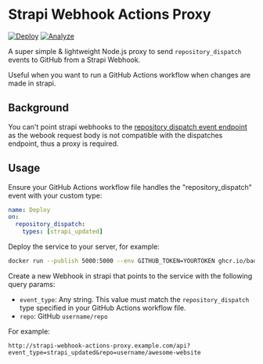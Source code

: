 # Strapi Webhook Actions Proxy

[![Deploy](https://github.com/badsyntax/strapi-webhook-actions-proxy/actions/workflows/prod-deploy.yml/badge.svg)](https://github.com/badsyntax/strapi-webhook-actions-proxy/actions/workflows/prod-deploy.yml)
[![Analyze](https://github.com/badsyntax/strapi-webhook-actions-proxy/actions/workflows/analyze.yml/badge.svg)](https://github.com/badsyntax/strapi-webhook-actions-proxy/actions/workflows/analyze.yml)

A super simple & lightweight Node.js proxy to send `repository_dispatch` events to GitHub from a Strapi Webhook.

Useful when you want to run a GitHub Actions workflow when changes are made in strapi.

## Background

You can't point strapi webhooks to the [repository dispatch event endpoint](https://docs.github.com/en/rest/reference/repos#create-a-repository-dispatch-event) as the webook request body is not compatible with the dispatches endpoint, thus a proxy is required.

## Usage

Ensure your GitHub Actions workflow file handles the "repository_dispatch" event with your custom type:

```yml
name: Deploy
on:
  repository_dispatch:
    types: [strapi_updated]
```

Deploy the service to your server, for example:

```bash
docker run --publish 5000:5000 --env GITHUB_TOKEN=YOURTOKEN ghcr.io/badsyntax/strapi-webhook-actions-proxy:latest
```

Create a new Webhook in strapi that points to the service with the following query params:

- `event_type`: Any string. This value must match the `repository_dispatch` type specified in your GitHub Actions workflow file.
- `repo`: GitHub `username/repo`

For example:

```
http://strapi-webhook-actions-proxy.example.com/api?event_type=strapi_updated&repo=username/awesome-website
```
